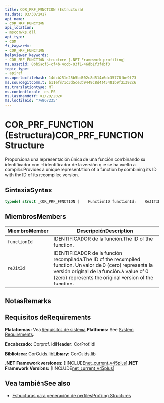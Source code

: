 ```yaml
---
title: COR_PRF_FUNCTION (Estructura)
ms.date: 03/30/2017
api_name:
- COR_PRF_FUNCTION
api_location:
- mscorwks.dll
api_type:
- COM
f1_keywords:
- COR_PRF_FUNCTION
helpviewer_keywords:
- COR_PRF_FUNCTION structure [.NET Framework profiling]
ms.assetid: 8bb5acf5-cf4b-4ccb-93f1-46db1f3f8bf3
topic_type:
- apiref
ms.openlocfilehash: 14dcb251e25b5bd502c8d514a6dc35778fbe9f73
ms.sourcegitcommit: b11efd71c3d5ce3d9449c8d4345481b9f21392c6
ms.translationtype: MT
ms.contentlocale: es-ES
ms.lasthandoff: 01/29/2020
ms.locfileid: "76867235"
---
```

# <a name="cor_prf_function-structure"></a><span data-ttu-id="8f6bb-102">COR_PRF_FUNCTION (Estructura)</span><span class="sxs-lookup"><span data-stu-id="8f6bb-102">COR_PRF_FUNCTION Structure</span></span>
<span data-ttu-id="8f6bb-103">Proporciona una representación única de una función combinando su identificador con el identificador de la versión que se ha vuelto a compilar.</span><span class="sxs-lookup"><span data-stu-id="8f6bb-103">Provides a unique representation of a function by combining its ID with the ID of its recompiled version.</span></span>  
  
## <a name="syntax"></a><span data-ttu-id="8f6bb-104">Sintaxis</span><span class="sxs-lookup"><span data-stu-id="8f6bb-104">Syntax</span></span>  
  
```cpp  
typedef struct _COR_PRF_FUNCTION {    FunctionID functionId;    ReJITID    reJitId;} COR_PRF_FUNCTION;  
```  
  
## <a name="members"></a><span data-ttu-id="8f6bb-105">Miembros</span><span class="sxs-lookup"><span data-stu-id="8f6bb-105">Members</span></span>  
  
|<span data-ttu-id="8f6bb-106">Miembro</span><span class="sxs-lookup"><span data-stu-id="8f6bb-106">Member</span></span>|<span data-ttu-id="8f6bb-107">Descripción</span><span class="sxs-lookup"><span data-stu-id="8f6bb-107">Description</span></span>|  
|------------|-----------------|  
|`functionId`|<span data-ttu-id="8f6bb-108">IDENTIFICADOR de la función.</span><span class="sxs-lookup"><span data-stu-id="8f6bb-108">The ID of the function.</span></span>|  
|`reJitId`|<span data-ttu-id="8f6bb-109">IDENTIFICADOR de la función recompilada.</span><span class="sxs-lookup"><span data-stu-id="8f6bb-109">The ID of the recompiled function.</span></span> <span data-ttu-id="8f6bb-110">Un valor de 0 (cero) representa la versión original de la función.</span><span class="sxs-lookup"><span data-stu-id="8f6bb-110">A value of 0 (zero) represents the original version of the function.</span></span>|  
  
## <a name="remarks"></a><span data-ttu-id="8f6bb-111">Notas</span><span class="sxs-lookup"><span data-stu-id="8f6bb-111">Remarks</span></span>  
  
## <a name="requirements"></a><span data-ttu-id="8f6bb-112">Requisitos de</span><span class="sxs-lookup"><span data-stu-id="8f6bb-112">Requirements</span></span>  
 <span data-ttu-id="8f6bb-113">**Plataformas:** Vea [Requisitos de sistema](../../../../docs/framework/get-started/system-requirements.md).</span><span class="sxs-lookup"><span data-stu-id="8f6bb-113">**Platforms:** See [System Requirements](../../../../docs/framework/get-started/system-requirements.md).</span></span>  
  
 <span data-ttu-id="8f6bb-114">**Encabezado:** Corprof. idl</span><span class="sxs-lookup"><span data-stu-id="8f6bb-114">**Header:** CorProf.idl</span></span>  
  
 <span data-ttu-id="8f6bb-115">**Biblioteca:** CorGuids.lib</span><span class="sxs-lookup"><span data-stu-id="8f6bb-115">**Library:** CorGuids.lib</span></span>  
  
 <span data-ttu-id="8f6bb-116">**.NET Framework versiones:** [!INCLUDE[net_current_v45plus](../../../../includes/net-current-v45plus-md.md)]</span><span class="sxs-lookup"><span data-stu-id="8f6bb-116">**.NET Framework Versions:** [!INCLUDE[net_current_v45plus](../../../../includes/net-current-v45plus-md.md)]</span></span>  
  
## <a name="see-also"></a><span data-ttu-id="8f6bb-117">Vea también</span><span class="sxs-lookup"><span data-stu-id="8f6bb-117">See also</span></span>

- [<span data-ttu-id="8f6bb-118">Estructuras para generación de perfiles</span><span class="sxs-lookup"><span data-stu-id="8f6bb-118">Profiling Structures</span></span>](profiling-structures.md)
